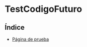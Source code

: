 # TestCodigoFuturo

## Índice
- [Página de prueba](https://github.com/ZulfBracket/TestCodigoFuturo/blob/main/foo%20web/pagina_web/index.html)
